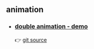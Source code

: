 ## __animation__


- ### [double animation - demo](https://1gyou1.github.io/demo/double_animation_css.html)

    👉 [git source](https://github.com/1GYOU1/Animation/blob/main/animation/double_animation.html)